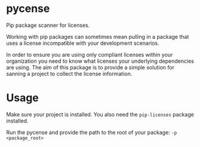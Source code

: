 # pycense
Pip package scanner for licenses.

Working with pip packages can sometimes mean pulling in a package that uses a license incompatible with your development scenarios.

In order to ensure you are using only compliant licenses within your organization you need to know what licenses your underlying dependencies are using. The aim of this package is to provide a simple solution for sanning a project to collect the license information.

# Usage
Make sure your project is installed. You also need the `pip-licenses` package installed.

Run the pycense and provide the path to the root of your package: `-p <package_root>`
